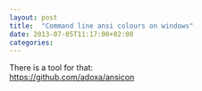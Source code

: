 ```yaml
---
layout: post
title:  "Command line ansi colours on windows"
date: 2013-07-05T11:17:00+02:00
categories: 
---
```


There is a tool for that:<br><a href="https://github.com/adoxa/ansicon">https://github.com/adoxa/ansicon</a>
<div style="clear: both;"></div>